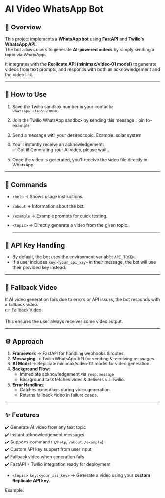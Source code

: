 # AI Video WhatsApp Bot

## 📌 Overview
This project implements a **WhatsApp bot** using **FastAPI** and **Twilio’s WhatsApp API**.  
The bot allows users to generate **AI-powered videos** by simply sending a topic via WhatsApp.  

It integrates with the **Replicate API (minimax/video-01 model)** to generate videos from text prompts, and responds with both an acknowledgement and the video link.

---

## 🚀 How to Use
1. Save the Twilio sandbox number in your contacts:  
   `whatsapp:+14155238886`

2. Join the Twilio WhatsApp sandbox by sending this message : join to-example.

3. Send a message with your desired topic. Example:  solar system

4. You’ll instantly receive an acknowledgement:  
✅ Got it! Generating your AI video, please wait...

5. Once the video is generated, you’ll receive the video file directly in WhatsApp.

---

## 📜 Commands
- `/help` → Shows usage instructions.  
- `/about` → Information about the bot.  
- `/example` → Example prompts for quick testing.  
- `<topic>` → Directly generate a video from the given topic.

  ---

## 🔑 API Key Handling
- By default, the bot uses the environment variable: `API_TOKEN`.  
- If a user includes `key:<your_api_key>` in their message, the bot will use their provided key instead.  

---

## 🎥 Fallback Video
If AI video generation fails due to errors or API issues, the bot responds with a fallback video:  
👉 [Fallback Video](https://files.catbox.moe/m0fcuk.mp4)

This ensures the user always receives some video output.

---

## ⚙️ Approach
1. **Framework** → FastAPI for handling webhooks & routes.  
2. **Messaging** → Twilio WhatsApp API for sending & receiving messages.  
3. **AI Model** → Replicate minimax/video-01 model for video generation.  
4. **Background Flow**:
   - Immediate acknowledgement via `resp.message`
   - Background task fetches video & delivers via Twilio.  
5. **Error Handling**:
   - Catches exceptions during video generation.  
   - Returns fallback video in failure cases.  

---

## ✨ Features
✔️ Generate AI video from any text topic  
✔️ Instant acknowledgement messages  
✔️ Supports commands (`/help`, `/about`, `/example`)  
✔️ Custom API key support from user input  
✔️ Fallback video when generation fails  
✔️ FastAPI + Twilio integration ready for deployment  
- `<topic> key:<your_api_key>` → Generate a video using your **custom Replicate API key**.  

Example:  
